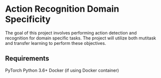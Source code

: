 
# Action Recognition Domain Specificity

The goal of this project involves performing action detection and recognition for domain specific tasks. The project will utilize both mutitask and transfer learning to perform these objectives.

## Requirements

PyTorch
Python 3.6+
Docker (if using Docker container)
